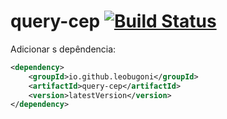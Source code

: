 # query-cep [![Build Status](https://travis-ci.org/leobugoni/query-cep.svg?branch=master)](https://travis-ci.org/leobugoni/query-cep)

Adicionar s depêndencia:
```xml
<dependency>
    <groupId>io.github.leobugoni</groupId>
	<artifactId>query-cep</artifactId>
	<version>latestVersion</version>
</dependency>
```
